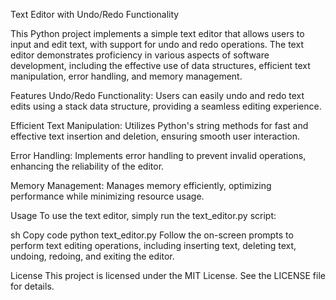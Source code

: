 Text Editor with Undo/Redo Functionality

This Python project implements a simple text editor that allows users to input and edit text, with support for undo and redo operations. The text editor demonstrates proficiency in various aspects of software development, including the effective use of data structures, efficient text manipulation, error handling, and memory management.

Features
Undo/Redo Functionality: Users can easily undo and redo text edits using a stack data structure, providing a seamless editing experience.

Efficient Text Manipulation: Utilizes Python's string methods for fast and effective text insertion and deletion, ensuring smooth user interaction.

Error Handling: Implements error handling to prevent invalid operations, enhancing the reliability of the editor.

Memory Management: Manages memory efficiently, optimizing performance while minimizing resource usage.

Usage
To use the text editor, simply run the text_editor.py script:

sh
Copy code
python text_editor.py
Follow the on-screen prompts to perform text editing operations, including inserting text, deleting text, undoing, redoing, and exiting the editor.

License
This project is licensed under the MIT License. See the LICENSE file for details.
